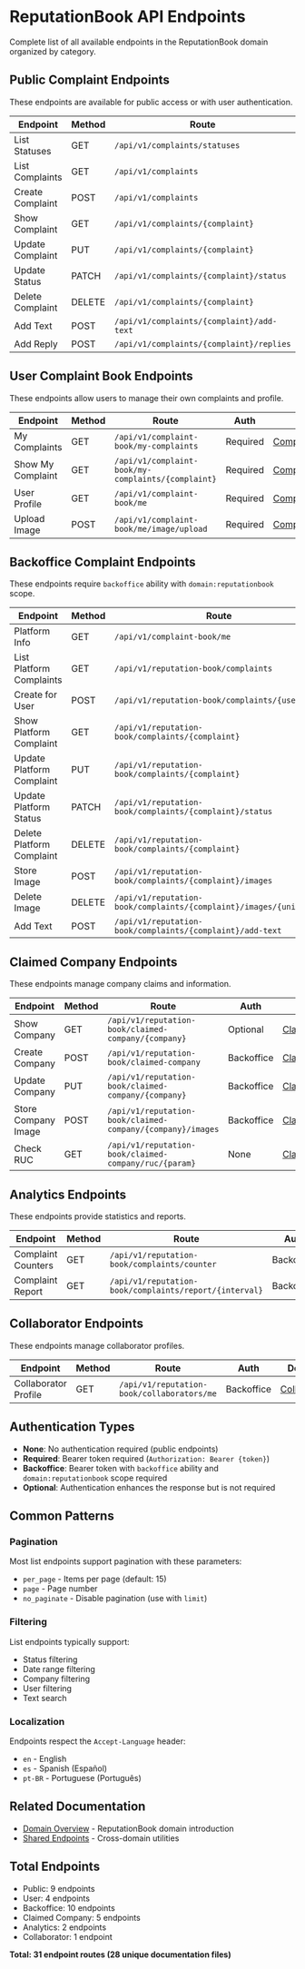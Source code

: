 # ReputationBook API Endpoints

Complete list of all available endpoints in the ReputationBook domain organized by category.

## Public Complaint Endpoints

These endpoints are available for public access or with user authentication.

| Endpoint | Method | Route | Auth | Documentation |
|----------|--------|-------|------|---------------|
| List Statuses | GET | `/api/v1/complaints/statuses` | None | [ComplaintStatus.md](ComplaintStatus.md) |
| List Complaints | GET | `/api/v1/complaints` | None | [ComplaintIndex.md](ComplaintIndex.md) |
| Create Complaint | POST | `/api/v1/complaints` | Required | [ComplaintStore.md](ComplaintStore.md) |
| Show Complaint | GET | `/api/v1/complaints/{complaint}` | None | [ComplaintShow.md](ComplaintShow.md) |
| Update Complaint | PUT | `/api/v1/complaints/{complaint}` | Required | [ComplaintUpdate.md](ComplaintUpdate.md) |
| Update Status | PATCH | `/api/v1/complaints/{complaint}/status` | Required | [ComplaintUpdateStatus.md](ComplaintUpdateStatus.md) |
| Delete Complaint | DELETE | `/api/v1/complaints/{complaint}` | Required | [ComplaintDestroy.md](ComplaintDestroy.md) |
| Add Text | POST | `/api/v1/complaints/{complaint}/add-text` | Required | [ComplaintAddText.md](ComplaintAddText.md) |
| Add Reply | POST | `/api/v1/complaints/{complaint}/replies` | Required | [ComplaintReplyStore.md](ComplaintReplyStore.md) |

## User Complaint Book Endpoints

These endpoints allow users to manage their own complaints and profile.

| Endpoint | Method | Route | Auth | Documentation |
|----------|--------|-------|------|---------------|
| My Complaints | GET | `/api/v1/complaint-book/my-complaints` | Required | [ComplaintMy.md](ComplaintMy.md) |
| Show My Complaint | GET | `/api/v1/complaint-book/my-complaints/{complaint}` | Required | [ComplaintShowMy.md](ComplaintShowMy.md) |
| User Profile | GET | `/api/v1/complaint-book/me` | Required | [ComplaintBookMe.md](ComplaintBookMe.md) |
| Upload Image | POST | `/api/v1/complaint-book/me/image/upload` | Required | [ComplaintBookImageUpload.md](ComplaintBookImageUpload.md) |

## Backoffice Complaint Endpoints

These endpoints require `backoffice` ability with `domain:reputationbook` scope.

| Endpoint | Method | Route | Auth | Documentation |
|----------|--------|-------|------|---------------|
| Platform Info | GET | `/api/v1/complaint-book/me` | Backoffice | [BackofficeComplaintBookMe.md](BackofficeComplaintBookMe.md) |
| List Platform Complaints | GET | `/api/v1/reputation-book/complaints` | Backoffice | [BackofficeComplaintIndex.md](BackofficeComplaintIndex.md) |
| Create for User | POST | `/api/v1/reputation-book/complaints/{user}` | Backoffice | [BackofficeComplaintStore.md](BackofficeComplaintStore.md) |
| Show Platform Complaint | GET | `/api/v1/reputation-book/complaints/{complaint}` | Backoffice | [BackofficeComplaintShow.md](BackofficeComplaintShow.md) |
| Update Platform Complaint | PUT | `/api/v1/reputation-book/complaints/{complaint}` | Backoffice | [BackofficeComplaintUpdate.md](BackofficeComplaintUpdate.md) |
| Update Platform Status | PATCH | `/api/v1/reputation-book/complaints/{complaint}/status` | Backoffice | [BackofficeComplaintUpdateStatus.md](BackofficeComplaintUpdateStatus.md) |
| Delete Platform Complaint | DELETE | `/api/v1/reputation-book/complaints/{complaint}` | Backoffice | [BackofficeComplaintDestroy.md](BackofficeComplaintDestroy.md) |
| Store Image | POST | `/api/v1/reputation-book/complaints/{complaint}/images` | Backoffice | [BackofficeComplaintStoreImage.md](BackofficeComplaintStoreImage.md) |
| Delete Image | DELETE | `/api/v1/reputation-book/complaints/{complaint}/images/{uniqueId}` | Backoffice | [BackofficeComplaintDestroyImage.md](BackofficeComplaintDestroyImage.md) |
| Add Text | POST | `/api/v1/reputation-book/complaints/{complaint}/add-text` | Backoffice | [BackofficeComplaintAddText.md](BackofficeComplaintAddText.md) |

## Claimed Company Endpoints

These endpoints manage company claims and information.

| Endpoint | Method | Route | Auth | Documentation |
|----------|--------|-------|------|---------------|
| Show Company | GET | `/api/v1/reputation-book/claimed-company/{company}` | Optional | [ClaimedCompanyShow.md](ClaimedCompanyShow.md) |
| Create Company | POST | `/api/v1/reputation-book/claimed-company` | Backoffice | [ClaimedCompanyStore.md](ClaimedCompanyStore.md) |
| Update Company | PUT | `/api/v1/reputation-book/claimed-company/{company}` | Backoffice | [ClaimedCompanyUpdate.md](ClaimedCompanyUpdate.md) |
| Store Company Image | POST | `/api/v1/reputation-book/claimed-company/{company}/images` | Backoffice | [ClaimedCompanyStoreImage.md](ClaimedCompanyStoreImage.md) |
| Check RUC | GET | `/api/v1/reputation-book/claimed-company/ruc/{param}` | None | [ClaimedCompanyCheckRuc.md](ClaimedCompanyCheckRuc.md) |

## Analytics Endpoints

These endpoints provide statistics and reports.

| Endpoint | Method | Route | Auth | Documentation |
|----------|--------|-------|------|---------------|
| Complaint Counters | GET | `/api/v1/reputation-book/complaints/counter` | Backoffice | [ComplaintCounterIndex.md](ComplaintCounterIndex.md) |
| Complaint Report | GET | `/api/v1/reputation-book/complaints/report/{interval}` | Backoffice | [ComplaintCounterReport.md](ComplaintCounterReport.md) |

## Collaborator Endpoints

These endpoints manage collaborator profiles.

| Endpoint | Method | Route | Auth | Documentation |
|----------|--------|-------|------|---------------|
| Collaborator Profile | GET | `/api/v1/reputation-book/collaborators/me` | Backoffice | [CollaboratorMe.md](CollaboratorMe.md) |

## Authentication Types

- **None**: No authentication required (public endpoints)
- **Required**: Bearer token required (`Authorization: Bearer {token}`)
- **Backoffice**: Bearer token with `backoffice` ability and `domain:reputationbook` scope required
- **Optional**: Authentication enhances the response but is not required

## Common Patterns

### Pagination

Most list endpoints support pagination with these parameters:
- `per_page` - Items per page (default: 15)
- `page` - Page number
- `no_paginate` - Disable pagination (use with `limit`)

### Filtering

List endpoints typically support:
- Status filtering
- Date range filtering
- Company filtering
- User filtering
- Text search

### Localization

Endpoints respect the `Accept-Language` header:
- `en` - English
- `es` - Spanish (Español)
- `pt-BR` - Portuguese (Português)

## Related Documentation

- [Domain Overview](../README.md) - ReputationBook domain introduction
- [Shared Endpoints](../../Shared/Endpoints/README.md) - Cross-domain utilities

## Total Endpoints

- Public: 9 endpoints
- User: 4 endpoints
- Backoffice: 10 endpoints
- Claimed Company: 5 endpoints
- Analytics: 2 endpoints
- Collaborator: 1 endpoint

**Total: 31 endpoint routes (28 unique documentation files)**
